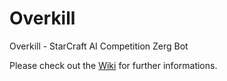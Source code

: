 # Overkill
Overkill - StarCraft AI Competition Zerg Bot

Please check out the [Wiki](https://github.com/sijiaxu/Overkill/wiki) for further informations.
